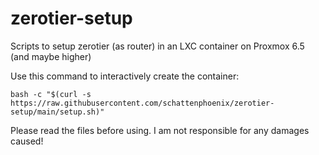 # zerotier-setup
Scripts to setup zerotier (as router) in an LXC container on Proxmox 6.5 (and maybe higher) 

Use this command to interactively create the container:
```
bash -c "$(curl -s https://raw.githubusercontent.com/schattenphoenix/zerotier-setup/main/setup.sh)"
```

Please read the files before using. I am not responsible for any damages caused!